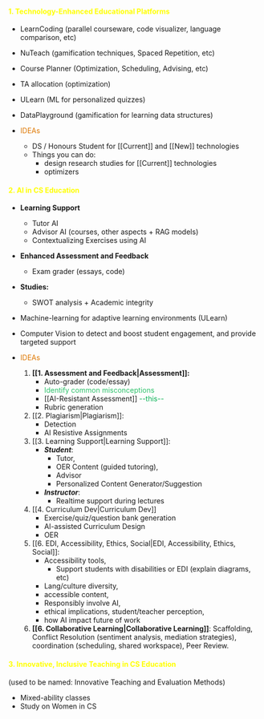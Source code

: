 #### <font color="#ffff00"> 1. Technology-Enhanced Educational Platforms</font> 
- LearnCoding (parallel courseware, code visualizer, language comparison, etc)
- NuTeach (gamification techniques, Spaced Repetition, etc)
- Course Planner (Optimization, Scheduling, Advising, etc)
- TA allocation (optimization)
- ULearn (ML for personalized quizzes)
- DataPlayground (gamification for learning data structures)

- <font color="#de7802">IDEAs</font>
	- DS / Honours Student for [[Current]] and [[New]] technologies 
	- Things you can do: 
		- design research studies for  [[Current]] technologies
		- optimizers 
#### <font color="#ffff00"> 2. AI in CS Education</font>
 - **Learning Support**
	- Tutor AI
	- Advisor AI (courses, other aspects + RAG models)
	- Contextualizing Exercises using AI
- **Enhanced Assessment and Feedback**
	- Exam grader (essays, code)
 - **Studies:** 
	- SWOT analysis + Academic integrity 
- Machine-learning for adaptive learning environments (ULearn)
- Computer Vision to detect and boost student engagement, and provide targeted support

- <font color="#de7802">IDEAs</font>
	1. **[[1. Assessment and Feedback|Assessment]]:** 
		- Auto-grader (code/essay)
		- <font color="#2DC26B">Identify common misconceptions</font> 
		- [[AI-Resistant Assessment]] <font color="#00b050"> --this--</font>
		- Rubric generation
	2. [[2. Plagiarism|Plagiarism]]: 
		- Detection
		- AI Resistive Assignments
	3. [[3. Learning Support|Learning Support]]: 
		- ***Student***: 
			- Tutor, 
			- OER Content (guided tutoring),
			- Advisor
			- Personalized Content Generator/Suggestion
		- ***Instructor***: 
			- Realtime support during lectures
	4. [[4. Curriculum Dev|Curriculum Dev]]
		- Exercise/quiz/question bank generation
		- AI-assisted Curriculum Design
		- OER
	1. [[6. EDI, Accessibility, Ethics, Social|EDI, Accessibility, Ethics, Social]]: 
		- Accessibility tools, 
			- Support students with disabilities or EDI (explain diagrams, etc)
		- Lang/culture diversity,
		- accessible content,
		- Responsibly involve AI,
		- ethical implications, student/teacher perception,
		- how AI impact future of work
	2. **[[6. Collaborative Learning|Collaborative Learning]]**: Scaffolding, Conflict Resolution (sentiment analysis, mediation strategies), coordination (scheduling, shared workspace), Peer Review.

#### <font color="#ffff00"> 3.  Innovative, Inclusive Teaching in CS Education</font>
(used to be named: Innovative Teaching and Evaluation Methods)
* Mixed-ability classes 
* Study on Women in CS 
